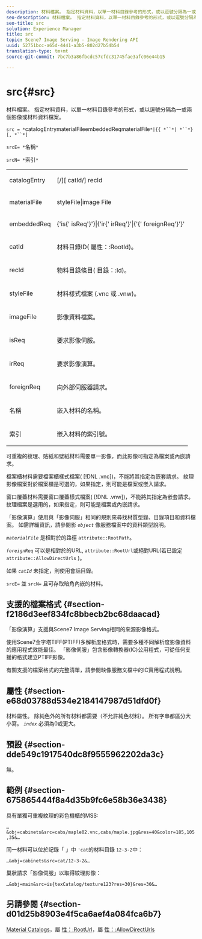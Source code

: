 ```yaml
---
description: 材料檔案。 指定材料資料，以單一材料目錄參考的形式，或以逗號分隔為一或兩個影像或材料資料檔案。
seo-description: 材料檔案。 指定材料資料，以單一材料目錄參考的形式，或以逗號分隔為一或兩個影像或材料資料檔案。
seo-title: src
solution: Experience Manager
title: src
topic: Scene7 Image Serving - Image Rendering API
uuid: 52751bcc-a65d-4441-a3b5-802d27b54b54
translation-type: tm+mt
source-git-commit: 7bc7b3a86fbcdc57cfdc31745fae3afc06e44b15

---
```



# src{#src}

材料檔案。 指定材料資料，以單一材料目錄參考的形式，或以逗號分隔為一或兩個影像或材料資料檔案。

`src = *`catalogEntrymaterialFileembeddedReqmaterialFile`*|{{ *``*| *``*}[, *``*]`

`srcE= *`名稱`*`

`srcN= *`索引`*`

<table id="simpletable_A64C4F084C0A4DDCA45A921D4BD7AAEA"> 
 <tr class="strow"> 
  <td class="stentry"> <p><span class="varname"> catalogEntry</span> </p></td> 
  <td class="stentry"> <p><span class="codeph">[/][<span class="varname"> catId</span>/]<span class="varname"> recId</span></span> </p></td> 
 </tr> 
 <tr class="strow"> 
  <td class="stentry"> <span class="varname"> materialFile</span> </td> 
  <td class="stentry"> <p><span class="codeph"> <span class="varname"> styleFile</span>|image<span class="varname"> File</span></span> </p> </td> 
 </tr> 
 <tr class="strow"> 
  <td class="stentry"> <p><span class="varname"> embeddedReq</span> </p> </td> 
  <td class="stentry"> <p><span class="codeph">{'is{'<span class="varname"> isReq</span>'}'}|{'ir{'<span class="varname"> irReq</span>'}'|{'{'<span class="varname"> foreignReq</span>'}'}'</span> </p></td> 
 </tr> 
 <tr class="strow"> 
  <td class="stentry"> <p><span class="varname"> catId</span> </p></td> 
  <td class="stentry"> <p>材料目錄ID(<span class="codeph"> 屬性：:RootId</span>)。 </p></td> 
 </tr> 
 <tr class="strow"> 
  <td class="stentry"> <p><span class="varname"> recId</span> </p></td> 
  <td class="stentry"> <p>物料目錄條目(<span class="codeph"> 目錄：:Id</span>)。 </p></td> 
 </tr> 
 <tr class="strow"> 
  <td class="stentry"> <p><span class="varname"> styleFile</span> </p></td> 
  <td class="stentry"> <p>材料樣式檔案<span class="filepath"> (.vnc</span> 或 <span class="filepath"> .vnw</span>)。 </p></td> 
 </tr> 
 <tr class="strow"> 
  <td class="stentry"> <p><span class="varname"> imageFile</span> </p></td> 
  <td class="stentry"> <p>影像資料檔案。 </p></td> 
 </tr> 
 <tr class="strow"> 
  <td class="stentry"> <p><span class="varname"> isReq</span> </p></td> 
  <td class="stentry"> <p>要求影像伺服。 </p></td> 
 </tr> 
 <tr class="strow"> 
  <td class="stentry"> <p><span class="varname"> irReq</span> </p></td> 
  <td class="stentry"> <p>要求影像演算。 </p></td> 
 </tr> 
 <tr class="strow"> 
  <td class="stentry"> <p><span class="varname"> foreignReq</span> </p></td> 
  <td class="stentry"> <p>向外部伺服器請求。 </p></td> 
 </tr> 
 <tr class="strow"> 
  <td class="stentry"> <p><span class="varname"> 名稱</span> </p></td> 
  <td class="stentry"> <p>嵌入材料的名稱。 </p></td> 
 </tr> 
 <tr class="strow"> 
  <td class="stentry"> <p><span class="varname"> 索引</span> </p></td> 
  <td class="stentry"> <p>嵌入材料的索引號。 </p></td> 
 </tr> 
</table>

可重複的紋理、貼紙和壁紙材料需要單一影像，而此影像可指定為檔案或內嵌請求。

檔案櫃材料需要檔案櫃樣式檔案( [!DNL .vnc])，不能將其指定為嵌套請求。 紋理影像檔案對於檔案櫃是可選的，如果指定，則可能是檔案或嵌入請求。

窗口覆蓋材料需要窗口覆蓋樣式檔案( [!DNL .vnw])，不能將其指定為嵌套請求。 紋理檔案是選用的，如果指定，則可能是檔案或內嵌請求。

「影像演算」使用與「影像伺服」相同的規則來尋找材質型錄、目錄項目和資料檔案。 如需詳細資訊，請參閱影 *`object`* 像服務檔案中的資料類型說明。

*`materialFile`* 是相對於的路徑 `attribute::RootPath`。

*`foreignReq`* 可以是相對於的URL, `attribute::RootUrl`或絕對URL(若已設定 `attribute::AllowDirectUrls` )。

如果 *`catId`* 未指定，則使用會話目錄。

`srcE=` 並 `srcN=` 且可存取暗角內嵌的材料。

## 支援的檔案格式 {#section-f2186d3eef834fc8bbecb2bc68daacad}

「影像演算」支援與Scene7 Image Serving相同的來源影像格式。

使用Scene7金字塔TIFF(PTIFF)多解析度格式時，需要多種不同解析度影像資料的應用程式效能最佳。 「影像伺服」包含影像轉換器(IC)公用程式，可從任何支援的格式建立PTIFF影像。

有關支援的檔案格式的完整清單，請參閱映像服務文檔中的IC實用程式說明。

## 屬性 {#section-e68d03788d534e2184147987d51dfd0f}

材料屬性。 除純色外的所有材料都需要（不允許純色材料）。 所有字串都區分大小寫。 *`index`* 必須為0或更大。

## 預設 {#section-dde549c1917540dc8f9555962202da3c}

無。

## 範例 {#section-675865444f8a4d35b9fc6e58b36e3438}

具有單獨可重複紋理的彩色機櫃的MSS:

`…&obj=cabinets&src=cabs/maple02.vnc,cabs/maple.jpg&res=40&color=185,105,35&…`

同一材料可以位於記錄「 」中 `'cat`的材料目錄 `12-3-2`中：

`…&obj=cabinets&src=cat/12-3-2&…`

巢狀請求「影像伺服」以取得紋理影像：

`…&obj=main&src=is{texCatalog/texture123?res=30}&res=30&…`

## 另請參閱 {#section-d01d25b8903e4f5ca6aef4a084fca6b7}

[Material Catalogs](../../../../../ir-api/http-protocol/image-rendering-api-ref/c-ir-http-protocol-ref/c-ir-http-protocol-syntax-and-features/c-ir-http-material-catalogs/c-ir-http-material-catalogs.md#concept-772742c1688f420a88a56f5136ad1db2)，屬 [性：:RootUrl](../../../../../ir-api/material-cat/image-rendering-api-ref/c-ir-material-catalog/c-ir-attributes-reference/r-ir-rooturl.md#reference-b8d706a573814802bd6794223cc78402)，屬 [性：:AllowDirectUrls](../../../../../ir-api/material-cat/image-rendering-api-ref/c-ir-material-catalog/c-ir-attributes-reference/r-ir-allowdirecturls.md#reference-02000c0f3c494292bad8425d06268882)
